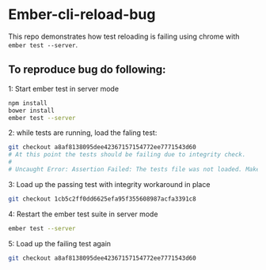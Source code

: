 # Ember-cli-reload-bug

This repo demonstrates how test reloading is failing using chrome with `ember test --server`.


## To reproduce bug do following:

1: Start ember test in server mode
```bash
npm install
bower install
ember test --server
```

2: while tests are running, load the faling test:
```bash
git checkout a8af8138095dee42367157154772ee7771543d60
# At this point the tests should be failing due to integrity check.
#
# Uncaught Error: Assertion Failed: The tests file was not loaded. Make sure your tests index.html includes "assets/tests.js"
```

3: Load up the passing test with integrity workaround in place
```bash
git checkout 1cb5c2ff0dd6625efa95f355608987acfa3391c8
```

4: Restart the ember test suite in server mode
```bash
ember test --server
```

5: Load up the failing test again
```bash
git checkout a8af8138095dee42367157154772ee7771543d60
```
